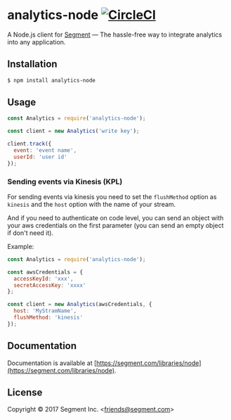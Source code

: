 # analytics-node [![CircleCI](https://circleci.com/gh/segmentio/analytics-node.svg?style=svg&circle-token=68654e8cd0fcd16b1f3ae9943a1d8e20e36ae6c5)](https://circleci.com/gh/segmentio/analytics-node)

A Node.js client for [Segment](https://segment.com) — The hassle-free way to integrate analytics into any application.


## Installation

```bash
$ npm install analytics-node
```


## Usage

```js
const Analytics = require('analytics-node');

const client = new Analytics('write key');

client.track({
  event: 'event name',
  userId: 'user id'
});
```

### Sending events via Kinesis (KPL)

For sending events via kinesis you need to set the `flushMethod` option as `kinesis` and the `host` option with the name of your stream.

And if you need to authenticate on code level, you can send an object with your aws credentials on the first parameter (you can send an empty object if don't need it).

Example:

```js
const Analytics = require('analytics-node');

const awsCredentials = {
  accessKeyId: 'xxx',
  secretAccessKey: 'xxxx'
};

const client = new Analytics(awsCredentials, {
  host: 'MyStramName',
  flushMethod: 'kinesis'
});

```

## Documentation

Documentation is available at [https://segment.com/libraries/node](https://segment.com/libraries/node).


## License

Copyright &copy; 2017 Segment Inc. \<friends@segment.com\>
